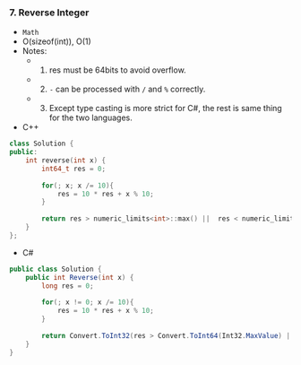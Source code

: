 ### 7. Reverse Integer
* `Math`
* O(sizeof(int)), O(1)
* Notes: 
    * 1. res must be 64bits to avoid overflow. 
    * 2. `-` can be processed with `/` and `%` correctly. 
    * 3. Except type casting is more strict for C#, the rest is same thing for the two languages.
* C++
```cpp
class Solution {
public:
    int reverse(int x) {
        int64_t res = 0;
        
        for(; x; x /= 10){
            res = 10 * res + x % 10;
        }
        
        return res > numeric_limits<int>::max() ||  res < numeric_limits<int>::min() ? 0 : res;
    }
};
```

* C#
```csharp
public class Solution {
    public int Reverse(int x) {
        long res = 0;
        
        for(; x != 0; x /= 10){
            res = 10 * res + x % 10;
        }
        
        return Convert.ToInt32(res > Convert.ToInt64(Int32.MaxValue) ||  res < Convert.ToInt64(Int32.MinValue) ? 0 : res);        
    }
}
```
